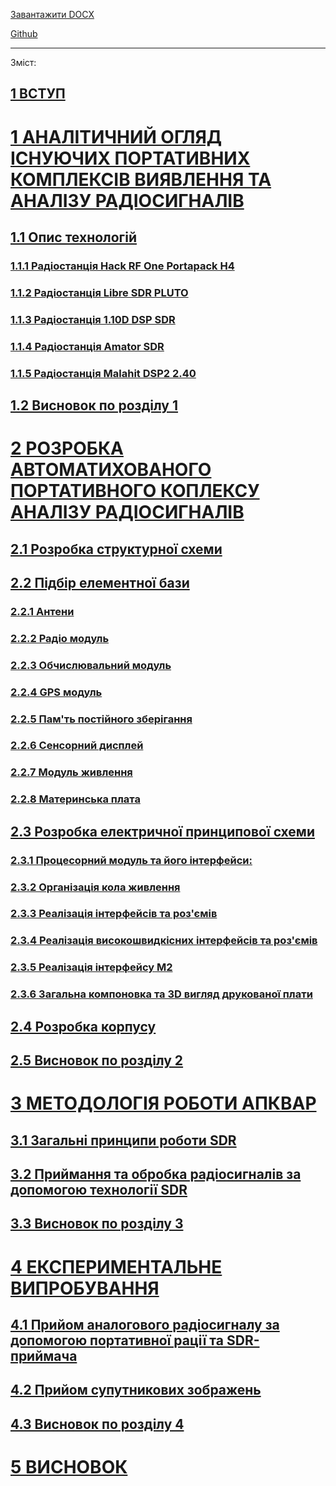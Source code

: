 [Завантажити DOCX](https://github.com/Bogd-an/Diplom/raw/refs/heads/main/docs/out/doc_dev.docx)

[Github](https://github.com/Bogd-an/Diplom/blob/main/docs/README.md)

---

Зміст:


 ## [1 ВСТУП][ref1]

 # [1 АНАЛІТИЧНИЙ ОГЛЯД ІСНУЮЧИХ ПОРТАТИВНИХ КОМПЛЕКСІВ ВИЯВЛЕННЯ ТА АНАЛІЗУ РАДІОСИГНАЛІВ][ref2]

 ## [1.1 Опис технологій][ref3]

  ### [1.1.1 Радіостанція Hack RF One Portapack H4][ref4]

  ### [1.1.2 Радіостанція Libre SDR PLUTO][ref5]

  ### [1.1.3 Радіостанція 1.10D DSP SDR][ref6]

  ### [1.1.4 Радіостанція Amator SDR][ref7]

  ### [1.1.5 Радіостанція Malahit DSP2 2.40][ref8]

 ## [1.2 Висновок по розділу 1][ref9]

 # [2 РОЗРОБКА АВТОМАТИХОВАНОГО ПОРТАТИВНОГО КОПЛЕКСУ АНАЛІЗУ РАДІОСИГНАЛІВ][ref10]

 ## [2.1 Розробка структурної схеми][ref11]

 ## [2.2 Підбір елементної бази][ref12]

  ### [2.2.1 Антени][ref13]

  ### [2.2.2 Радіо модуль][ref14]

  ### [2.2.3 Обчислювальний модуль][ref15]

  ### [2.2.4 GPS модуль][ref16]

  ### [2.2.5 Пам'ть постійного зберігання][ref17]

  ### [2.2.6 Сенсорний дисплей][ref18]

  ### [2.2.7 Модуль живлення][ref19]

  ### [2.2.8 Материнська плата][ref20]

 ## [2.3 Розробка електричної принципової схеми][ref21]

  ### [2.3.1 Процесорний модуль та його інтерфейси:][ref22]

  ### [2.3.2 Організація кола живлення][ref23]

  ### [2.3.3 Реалізація інтерфейсів та роз'ємів][ref24]

  ### [2.3.4 Реалізація високошвидкісних інтерфейсів та роз'ємів][ref25]

  ### [2.3.5 Реалізація інтерфейсу M2][ref26]

  ### [2.3.6 Загальна компоновка та 3D вигляд друкованої плати][ref27]

 ## [2.4 Розробка корпусу][ref28]

 ## [2.5 Висновок по розділу  2][ref29]

 # [3 МЕТОДОЛОГІЯ РОБОТИ АПКВАР][ref30]

 ## [3.1 Загальні принципи роботи SDR][ref31]

 ## [3.2 Приймання та обробка радіосигналів за допомогою технології SDR][ref32]

 ## [3.3 Висновок по розділу 3][ref33]

 # [4 ЕКСПЕРИМЕНТАЛЬНЕ ВИПРОБУВАННЯ][ref34]

 ## [4.1 Прийом аналогового радіосигналу за допомогою портативної рації та SDR-приймача][ref35]

 ## [4.2 Прийом супутникових зображень][ref36]

 ## [4.3 Висновок по розділу 4][ref37]

 # [5 ВИСНОВОК][ref38]

<!-- Links -->
[ref1]: ch0.md#**вступ**
[ref2]: ch1.md#**аналітичний-огляд-існуючих-портативних-комплексів-виявлення-та-аналізу-радіосигналів**
[ref3]: ch1.md#опис-технологій
[ref4]: ch1.md#радіостанція-hack-rf-one-portapack-h4
[ref5]: ch1.md#радіостанція-libre-sdr-pluto
[ref6]: ch1.md#радіостанція-1.10d-dsp-sdr
[ref7]: ch1.md#радіостанція-amator-sdr
[ref8]: ch1.md#радіостанція-malahit-dsp2-2.40
[ref9]: ch1.md#висновок-по-розділу-1
[ref10]: ch2.1.md#**розробка-автоматихованого-портативного-коплексу-аналізу-радіосигналів**
[ref11]: ch2.1.md#розробка-структурної-схеми
[ref12]: ch2.2.md#підбір-елементної-бази
[ref13]: ch2.2.md#антени
[ref14]: ch2.2.md#радіо-модуль
[ref15]: ch2.2.md#обчислювальний-модуль
[ref16]: ch2.2.md#gps-модуль
[ref17]: ch2.2.md#пам'ть-постійного-зберігання
[ref18]: ch2.2.md#сенсорний-дисплей
[ref19]: ch2.2.md#модуль-живлення
[ref20]: ch2.2.md#материнська-плата
[ref21]: ch2.3.md#розробка-електричної-принципової-схеми
[ref22]: ch2.3.md#процесорний-модуль-та-його-інтерфейси:
[ref23]: ch2.3.md#організація-кола-живлення
[ref24]: ch2.3.md#реалізація-інтерфейсів-та-роз'ємів
[ref25]: ch2.3.md#реалізація-високошвидкісних-інтерфейсів-та-роз'ємів
[ref26]: ch2.3.md#реалізація-інтерфейсу-m2
[ref27]: ch2.3.md#загальна-компоновка-та-3d-вигляд-друкованої-плати
[ref28]: ch2.4.md#розробка-корпусу
[ref29]: ch2.4.md#висновок-по-розділу--2
[ref30]: ch3.md#**методологія-роботи-апквар**
[ref31]: ch3.md#загальні-принципи-роботи-sdr
[ref32]: ch3.md#приймання-та-обробка-радіосигналів-за-допомогою-технології-sdr
[ref33]: ch3.md#висновок-по-розділу-3
[ref34]: ch4.md#експериментальне-випробування
[ref35]: ch4.md#прийом-аналогового-радіосигналу-за-допомогою-портативної-рації-та-sdr-приймача
[ref36]: ch4.md#прийом-супутникових-зображень
[ref37]: ch4.md#висновок-по-розділу-4
[ref38]: ch5.md#**висновок**
